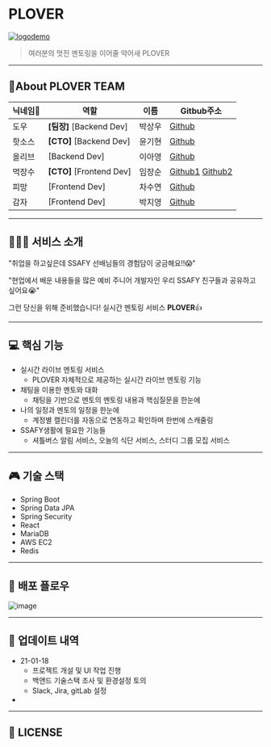 # PLOVER

[![logodemo](https://user-images.githubusercontent.com/70404643/104978205-b1ab4680-5a44-11eb-9311-b58ef320a76d.png)](https://user-images.githubusercontent.com/45934117/94068485-35a04980-fe2a-11ea-8b57-abd9bde30014.png)

> 여러분의 멋진 멘토링을 이어줄 악어새 PLOVER

---

## 👯‍️About PLOVER TEAM

| 닉네임🍕 | 역할                     | 이름   | Gitbub주소                                                   |
| ------- | ------------------------ | ------ | ------------------------------------------------------------ |
| 도우    | **[팀장]** [Backend Dev] | 박상우 | [Github](https://github.com/upswp)                           |
| 핫소스  | **[CTO]** [Backend Dev]  | 윤기현 | [Github](https://github.com/KiHyeonYun)                      |
| 올리브  | [Backend Dev]            | 이아영 | [Github](https://github.com/LeeA0)                           |
| 먹장수  | **[CTO]** [Frontend Dev] | 임장순 | [Github1](https://github.com/color0e) [Github2](https://github.com/rosenari) |
| 피망    | [Frontend Dev]           | 차수연 | [Github](https://github.com/pepprbell)                       |
| 감자    | [Frontend Dev]           | 박지영 | [Github](https://lab.ssafy.com/reachgoal321)                 |

---

## 👨‍👨‍👧 서비스 소개

"취업을 하고싶은데 SSAFY 선배님들의 경험담이 궁금해요!!😱"

"현업에서 배운 내용들을 많은 예비 주니어 개발자인 우리 SSAFY 친구들과 공유하고 싶어요😭"

그런 당신을 위해 준비했습니다! 실시간 멘토링 서비스 **PLOVER**👍

---

##  :computer: 핵심 기능

* 실시간 라이브 멘토링 서비스
  * PLOVER 자체적으로 제공하는 실시간 라이브 멘토링 기능
* 채팅을 이용한 멘토와 대화 
  * 채팅을 기반으로 멘토의 멘토링 내용과 핵심질문을 한눈에
* 나의 일정과 멘토의 일정을 한눈에
  * 계정별 캘린더를 자동으로 연동하고 확인하며 한번에 스캐줄링
* SSAFY생활에 필요한 기능들
  * 셔틀버스 알림 서비스, 오늘의 식단 서비스, 스터디 그룹 모집 서비스

---

##  :video_game: 기술 스택

* Spring Boot
* Spring Data JPA
* Spring Security
* React
* MariaDB
* AWS EC2
* Redis

---

## 🚀 배포 플로우

![image](https://user-images.githubusercontent.com/70404643/104978273-d56e8c80-5a44-11eb-81ed-0f39f77de8bf.png)

---

## :open_file_folder: 업데이트 내역

* 21-01-18
  * 프로젝트 개설 및 UI 작업 진행
  * 백앤드 기술스택 조사 및 환경설정 토의
  * Slack, Jira, gitLab 설정
* 

---

## 📜 LICENSE

